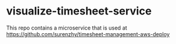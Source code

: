 # visualize-timesheet-service

This repo contains a microservice that is used at https://github.com/surenzhy/timesheet-management-aws-deploy

  
 

  

